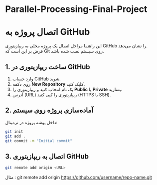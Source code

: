 # Parallel-Processing-Final-Project


# اتصال پروژه به GitHub

این راهنما مراحل اتصال یک پروژه محلی به ریپازیتوری GitHub را نشان می‌دهد.  
فرض بر این است که Git روی سیستم نصب شده باشد.

## 1. ساخت ریپازیتوری در GitHub

1. وارد حساب GitHub شوید.
2. روی دکمه **New Repository** کلیک کنید.
3. یک نام انتخاب کنید و ریپازیتوری را **Public** یا **Private** بسازید.
4. آدرس (URL) ریپازیتوری را کپی کنید (HTTPS یا SSH).


## 2. آماده‌سازی پروژه روی سیستم

داخل پوشه پروژه در ترمینال:

```bash
git init
git add .
git commit -m "Initial commit"

```



## 3. اتصال به ریپازیتوری GitHub
```bash
git remote add origin <URL>
```
مثال :
git remote add origin https://github.com/username/repo-name.git
